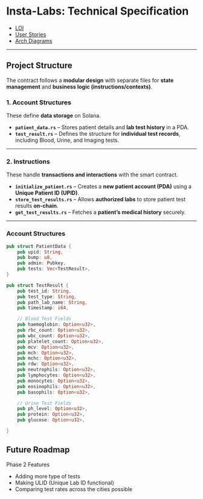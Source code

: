  # Insta-Labs: Technical Specification

- [LOI](https://docs.google.com/document/d/e/2PACX-1vQoLpTkVrhBBIQ5wSSYvwFE3i54lxmwqGUY152jTlBhaRbKtTdJCA_nf9ChVTQJara0VN05aO2f3KjF/pub)
- [User Stories](https://docs.google.com/document/d/e/2PACX-1vQOkCD06oXVEj9tZBNuYGgMJR_s1LWunMcv1_LxLl9v1B6fTmJXeJOH0y0l6HadNb9cUovro4hxq_Q9/pub)
- [Arch Diagrams](https://drive.google.com/file/d/1mw5i_7jyAtiSQZSaxGb8mNJajiVW1A8e/view?usp=sharing) 

---

## **Project Structure**
The contract follows a **modular design** with separate files for **state management** and **business logic (instructions/contexts)**.

### **1️. Account Structures**
These define **data storage** on Solana.

- **`patient_data.rs`** – Stores patient details and **lab test history** in a PDA.  
- **`test_result.rs`** – Defines the structure for **individual test records**, including Blood, Urine, and Imaging tests.  

---

### **2️. Instructions**
These handle **transactions and interactions** with the smart contract.

- **`initialize_patient.rs`** – Creates a **new patient account (PDA)** using a **Unique Patient ID (UPID)**.  
- **`store_test_results.rs`** – Allows **authorized labs** to store patient test results **on-chain**.  
- **`get_test_results.rs`** – Fetches a **patient’s medical history** securely.  

---

### **Account Structures**

```rust
pub struct PatientData {
    pub upid: String,
    pub bump: u8,           
    pub admin: Pubkey,            
    pub tests: Vec<TestResult>,   
}

pub struct TestResult {
    pub test_id: String,
    pub test_type: String,
    pub path_lab_name: String, 
    pub timestamp: i64,  

    // Blood Test Fields
    pub haemoglobin: Option<u32>,  
    pub rbc_count: Option<u32>,   
    pub wbc_count: Option<u32>,   
    pub platelet_count: Option<u32>, 
    pub mcv: Option<u32>,        
    pub mch: Option<u32>,        
    pub mchc: Option<u32>,   
    pub rdw: Option<u32>,
    pub neutrophils: Option<u32>,
    pub lymphocytes: Option<u32>,
    pub monocytes: Option<u32>,
    pub eosinophils: Option<u32>,
    pub basophils: Option<u32>,  

    // Urine Test Fields 
    pub ph_level: Option<u32>,
    pub protein: Option<u32>,
    pub glucose: Option<u32>,

}
```

## Future Roadmap
 Phase 2 Features
   - Adding more type of tests
   - Making ULID (Unique Lab ID functional)
   - Comparing test rates across the cities possible
